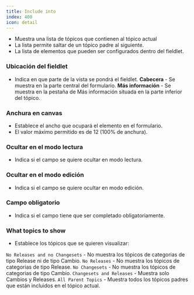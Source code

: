 ```yaml
---
title: Include into
index: 400
icon: detail
---
```

* Muestra una lista de tópicos que contienen al tópico actual
* La lista permite saltar de un tópico padre al siguiente.
* La lista de elementos que pueden ser configurados dentro del fieldlet.

### Ubicación del fieldlet
* Indica en que parte de la vista se pondrá el fieldlet.
    **Cabecera** - Se muestra en la parte central del formulario.
    **Más información** - Se muestra en la pestaña de Más información situada en la parte inferior del tópico.

### Anchura en canvas
* Establece el ancho que ocupará el elemento en el formulario.
* El valor máximo permitido es de 12 (100% de anchura).

### Ocultar en el modo lectura
* Indica si el campo se quiere ocultar en modo lectura.

### Ocultar en el modo edición
* Indica si el campo se quiere ocultar en modo edición.

### Campo obligatorio
* Indica si el campo tiene que ser completado obligatoriamente.

### What topics to show
* Establece los tópicos que se quieren visualizar:

`No Releases and no Changesets` - No muestra los tópicos de categorias de tipo Release ni de tipo Cambio.
`No Releases`  -  No muestra los tópicos de categorias de tipo Release.
`No Changesets` -  No muestra los tópicos de categorias de tipo Cambio.
`Changesets and Releases` - Muestra solo Cambios y Releases.
`All Parent Topics` - Muestra todos los tópicos padres que están incluidos en el tópico actual.
